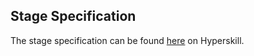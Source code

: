 ## Stage Specification

The stage specification can be found [here](https://hyperskill.org/projects/96/stages/531/implement) on Hyperskill.
